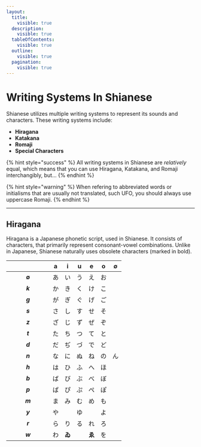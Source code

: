 ```yaml
---
layout:
  title:
    visible: true
  description:
    visible: true
  tableOfContents:
    visible: true
  outline:
    visible: true
  pagination:
    visible: true
---
```


# Writing Systems In Shianese

Shianese utilizes multiple writing systems to represent its sounds and characters. These writing systems include:&#x20;

* **Hiragana**
* **Katakana**
* **Romaji**
* **Special Characters**

{% hint style="success" %}
All writing systems in Shianese are _relatively_ equal, which means that you can use Hiragana, Katakana, and Romaji interchangibly, but...
{% endhint %}

{% hint style="warning" %}
When refering to abbreviated words or initialisms that are usually not translated, such UFO, you should always use uppercase Romaji.
{% endhint %}

***

## Hiragana

Hiragana is a Japanese phonetic script, used in Shianese. It consists of characters, that primarily represent consonant-vowel combinations. Unlike in Japanese, Shianese naturally uses obsolete characters (marked in bold).



<table><thead><tr><th width="100" align="center">　</th><th align="center">a</th><th align="center">i</th><th align="center">u</th><th align="center">e</th><th align="center">o</th><th align="center">∅</th></tr></thead><tbody><tr><td align="center"><strong>∅</strong></td><td align="center">あ</td><td align="center">い</td><td align="center">う</td><td align="center">え</td><td align="center">お</td><td align="center"></td></tr><tr><td align="center"><em><strong>k</strong></em></td><td align="center">か</td><td align="center">き</td><td align="center">く</td><td align="center">け</td><td align="center">こ</td><td align="center"></td></tr><tr><td align="center"><em><strong>g</strong></em></td><td align="center">が</td><td align="center">ぎ</td><td align="center">ぐ</td><td align="center">げ</td><td align="center">ご</td><td align="center"></td></tr><tr><td align="center"><em><strong>s</strong></em></td><td align="center">さ</td><td align="center">し</td><td align="center">す</td><td align="center">せ</td><td align="center">そ</td><td align="center"></td></tr><tr><td align="center"><em><strong>z</strong></em></td><td align="center">ざ</td><td align="center">じ</td><td align="center">ず</td><td align="center">ぜ</td><td align="center">ぞ</td><td align="center"></td></tr><tr><td align="center"><em><strong>t</strong></em></td><td align="center">た</td><td align="center">ち</td><td align="center">つ</td><td align="center">て</td><td align="center">と</td><td align="center"></td></tr><tr><td align="center"><em><strong>d</strong></em></td><td align="center">だ</td><td align="center">ぢ</td><td align="center">づ</td><td align="center">で</td><td align="center">ど</td><td align="center"></td></tr><tr><td align="center"><em><strong>n</strong></em></td><td align="center">な</td><td align="center">に</td><td align="center">ぬ</td><td align="center">ね</td><td align="center">の</td><td align="center">ん</td></tr><tr><td align="center"><em><strong>h</strong></em></td><td align="center">は</td><td align="center">ひ</td><td align="center">ふ</td><td align="center">へ</td><td align="center">ほ</td><td align="center"></td></tr><tr><td align="center"><em><strong>b</strong></em></td><td align="center">ば</td><td align="center">び</td><td align="center">ぶ</td><td align="center">べ</td><td align="center">ぼ</td><td align="center"></td></tr><tr><td align="center"><em><strong>p</strong></em></td><td align="center">ぱ</td><td align="center">ぴ</td><td align="center">ぷ</td><td align="center">ぺ</td><td align="center">ぽ</td><td align="center"></td></tr><tr><td align="center"><em><strong>m</strong></em></td><td align="center">ま</td><td align="center">み</td><td align="center">む</td><td align="center">め</td><td align="center">も</td><td align="center"></td></tr><tr><td align="center"><em><strong>y</strong></em></td><td align="center">や</td><td align="center"></td><td align="center">ゆ</td><td align="center"></td><td align="center">よ</td><td align="center"></td></tr><tr><td align="center"><em><strong>r</strong></em></td><td align="center">ら</td><td align="center">り</td><td align="center">る</td><td align="center">れ</td><td align="center">ろ</td><td align="center"></td></tr><tr><td align="center"><em><strong>w</strong></em></td><td align="center">わ</td><td align="center"><strong>ゐ</strong></td><td align="center"></td><td align="center"><strong>ゑ</strong></td><td align="center">を</td><td align="center"></td></tr></tbody></table>
